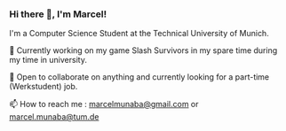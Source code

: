 ### Hi there 👋, I'm Marcel!

I'm a Computer Science Student at the Technical University of Munich.

🔭 Currently working on my game Slash Survivors in my spare time during my time in university.

👯 Open to collaborate on anything and currently looking for a part-time (Werkstudent) job.

📫 How to reach me : marcelmunaba@gmail.com  or marcel.munaba@tum.de

<!--
**marcelmunaba/marcelmunaba** is a ✨ _special_ ✨ repository because its `README.md` (this file) appears on your GitHub profile.

Here are some ideas to get you started:

- 🔭 I’m currently working on ...
- 🌱 I’m currently learning ...
- 👯 I’m looking to collaborate on ...
- 🤔 I’m looking for help with ...
- 💬 Ask me about ...
- 📫 How to reach me: ...
- 😄 Pronouns: ...
- ⚡ Fun fact: ...
-->
